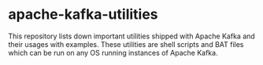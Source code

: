 # apache-kafka-utilities
This repository lists down important utilities shipped with Apache Kafka and their usages with examples. These utilities are shell scripts and BAT files which can be run on any OS running instances of Apache Kafka.
